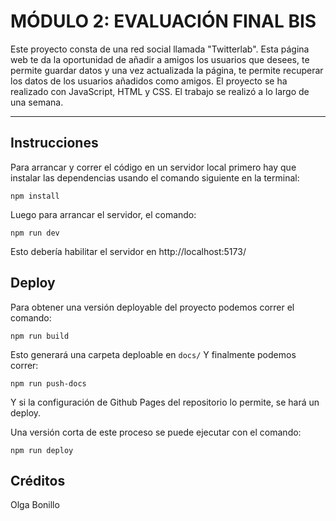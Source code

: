 # MÓDULO 2: EVALUACIÓN FINAL BIS

Este proyecto consta de una red social llamada "Twitterlab".
Esta página web te da la oportunidad de añadir a amigos los usuarios que desees, te permite guardar datos y una vez actualizada la página, te permite recuperar los datos de los usuarios añadidos como amigos. 
El proyecto se ha realizado con JavaScript, HTML y CSS.
El trabajo se realizó a lo largo de una semana.

---

## Instrucciones

Para arrancar y correr el código en un servidor local primero hay que instalar las dependencias usando el comando siguiente en la terminal:

`npm install`

Luego para arrancar el servidor, el comando:

`npm run dev`

Esto debería habilitar el servidor en http://localhost:5173/

## Deploy

Para obtener una versión deployable del proyecto podemos correr el comando:

`npm run build`

Esto generará una carpeta deploable en `docs/`
Y finalmente podemos correr:

`npm run push-docs`

Y si la configuración de Github Pages del repositorio lo permite, se hará un deploy.

Una versión corta de este proceso se puede ejecutar con el comando:

`npm run deploy`

## Créditos

Olga Bonillo